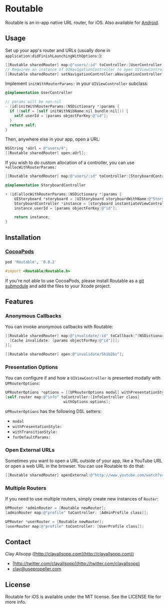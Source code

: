 # Routable

Routable is an in-app native URL router, for iOS. Also available for [Android](https://github.com/usepropeller/routable-android).

## Usage

Set up your app's router and URLs (usually done in `application:didFinishLaunchingWithOptions:`):

```objective-c
[[Routable sharedRouter] map:@"users/:id" toController:[UserController class]];
// Requires an instance of UINavigationController to open UIViewControllers
[[Routable sharedRouter] setNavigationController:aNavigationController];
```

Implement `initWithRouterParams:` in your `UIViewController` subclass:

```objective-c
@implementation UserController

// params will be non-nil
- (id)initWithRouterParams:(NSDictionary *)params {
  if ((self = [self initWithNibName:nil bundle:nil])) {
    self.userId = [params objectForKey:@"id"];
  }
  return self;
}
```

Then, anywhere else in your app, open a URL:

```objective-c
NSString *aUrl = @"users/4";
[[Routable sharedRouter] open:aUrl];
```

If you wish to do custom allocation of a controller, you can use `+allocWithRouterParams:`

```objective-c
[[Routable sharedRouter] map:@"users/:id" toController:[StoryboardController class]];

@implementation StoryboardController

+ (id)allocWithRouterParams:(NSDictionary *)params {
    UIStoryboard *storyboard = [UIStoryboard storyboardWithName:@"Storyboard" bundle:nil];
    StoryboardController *instance = [storyboard instantiateViewControllerWithIdentifier:@"sbController"];
    instance.userId = [params objectForKey:@"id"];

    return instance;
}
```

## Installation

### [CocoaPods](http://cocoapods.org/)

```ruby
pod 'Routable', '0.0.2'
```

```objective-c
#import <Routable/Routable.h>
```

If you're not able to use CocoaPods, please install Routable as a [git submodule](http://schacon.github.com/git/user-manual.html#submodules) and add the files to your Xcode project.

## Features

### Anonymous Callbacks

You can invoke anonymous callbacks with Routable:

```objective-c
[[Routable sharedRouter] map:@"invalidate/:id" toCallback:^(NSDictionary *params) {
  [Cache invalidate: [params objectForKey:@"id"]]];
}];

[[Routable sharedRouter] open:@"invalidate/5h1b2bs"];
```

### Presentation Options

You can configure if and how a `UIViewController` is presented modally with `UPRouterOptions`:

```objective-c
UPRouterOptions *options = [[UPRouterOptions modal] withPresentationStyle: UIModalPresentationFormSheet];
[self.router map:@"info" toController:[InfoController class]
                          withOptions:options];
```

`UPRouterOptions` has the following DSL setters:
- `modal`
- `withPresentationStyle:`
- `withTransitionStyle:`
- `forDefaultParams:`

### Open External URLs

Sometimes you want to open a URL outside of your app, like a YouTube URL or open a web URL in the browser. You can use Routable to do that:

```objective-c
[[Routable sharedRouter] openExternal:@"http://www.youtube.com/watch?v=oHg5SJYRHA0"];
```

### Multiple Routers

If you need to use multiple routers, simply create new instances of `Router`:

```objective-c
UPRouter *adminRouter = [Routable newRouter];
[adminRouter map:@"profile" toController: [AdminProfile class]];

UPRouter *userRouter = [Routable newRouter];
[userRouter map:@"profile" toController: [UserProfile class]];
```

## Contact

Clay Allsopp ([http://clayallsopp.com](http://clayallsopp.com))

- [http://twitter.com/clayallsopp](http://twitter.com/clayallsopp)
- [clay@usepropeller.com](clay@usepropeller.com)

## License

Routable for iOS is available under the MIT license. See the LICENSE file for more info.
